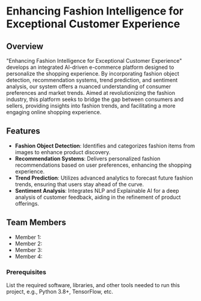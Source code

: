 # Enhancing Fashion Intelligence for Exceptional Customer Experience

## Overview
"Enhancing Fashion Intelligence for Exceptional Customer Experience" develops an integrated AI-driven e-commerce platform designed to personalize the shopping experience. By incorporating fashion object detection, recommendation systems, trend prediction, and sentiment analysis, our system offers a nuanced understanding of consumer preferences and market trends. Aimed at revolutionizing the fashion industry, this platform seeks to bridge the gap between consumers and sellers, providing insights into fashion trends, and facilitating a more engaging online shopping experience.

## Features
- **Fashion Object Detection**: Identifies and categorizes fashion items from images to enhance product discovery.
- **Recommendation Systems**: Delivers personalized fashion recommendations based on user preferences, enhancing the shopping experience.
- **Trend Prediction**: Utilizes advanced analytics to forecast future fashion trends, ensuring that users stay ahead of the curve.
- **Sentiment Analysis**: Integrates NLP and Explainable AI for a deep analysis of customer feedback, aiding in the refinement of product offerings.

## Team Members
- Member 1: 
- Member 2: 
- Member 3: 
- Member 4: 

### Prerequisites
List the required software, libraries, and other tools needed to run this project, e.g., Python 3.8+, TensorFlow, etc.
